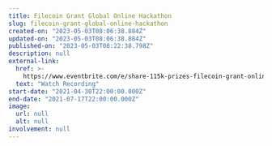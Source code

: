 ```yaml
---
title: Filecoin Grant Global Online Hackathon
slug: filecoin-grant-global-online-hackathon
created-on: "2023-05-03T08:06:38.884Z"
updated-on: "2023-05-03T08:06:38.884Z"
published-on: "2023-05-03T08:22:38.798Z"
description: null
external-link:
  href: >-
    https://www.eventbrite.com/e/share-115k-prizes-filecoin-grant-online-hackathon-may-1-july-18-registration-159309796891
  text: "Watch Recording"
start-date: "2021-04-30T22:00:00.000Z"
end-date: "2021-07-17T22:00:00.000Z"
image:
  url: null
  alt: null
involvement: null
---
```


